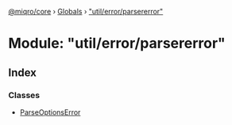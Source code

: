 [@miqro/core](../README.md) › [Globals](../globals.md) › ["util/error/parsererror"](_util_error_parsererror_.md)

# Module: "util/error/parsererror"

## Index

### Classes

* [ParseOptionsError](../classes/_util_error_parsererror_.parseoptionserror.md)
